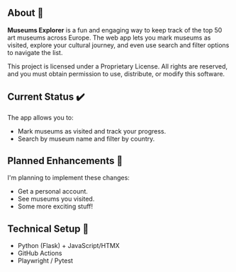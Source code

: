 ## About 📖

**Museums Explorer** is a fun and engaging way to keep track of the top 50 art museums across Europe. The web app lets you mark museums as visited, explore your cultural journey, and even use search and filter options to navigate the list.

This project is licensed under a Proprietary License. All rights are reserved, and you must obtain permission to use, distribute, or modify this software.

## Current Status ✔️

The app allows you to:

- Mark museums as visited and track your progress.
- Search by museum name and filter by country.

## Planned Enhancements 🏁

I'm planning to implement these changes:

- Get a personal account.
- See museums you visited.
- Some more exciting stuff!

## Technical Setup 🤖

- Python (Flask) + JavaScript/HTMX
- GitHub Actions
- Playwright / Pytest
